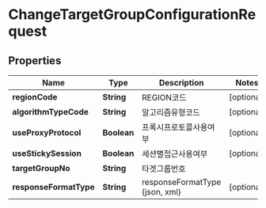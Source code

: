 
# ChangeTargetGroupConfigurationRequest

## Properties
Name | Type | Description | Notes
------------ | ------------- | ------------- | -------------
**regionCode** | **String** | REGION코드 |  [optional]
**algorithmTypeCode** | **String** | 알고리즘유형코드 |  [optional]
**useProxyProtocol** | **Boolean** | 프록시프로토콜사용여부 |  [optional]
**useStickySession** | **Boolean** | 세션별접근사용여부 |  [optional]
**targetGroupNo** | **String** | 타겟그룹번호 | 
**responseFormatType** | **String** | responseFormatType {json, xml} |  [optional]



